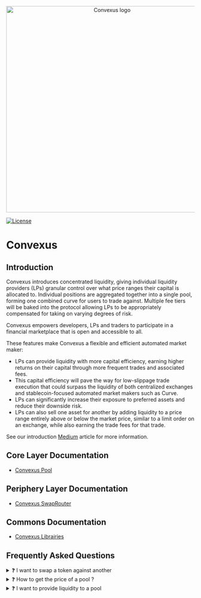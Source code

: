 <p align="center">
  <img 
    src="https://i.imgur.com/4RsDm76.png" 
    width="550px"
    alt="Convexus logo">
</p>

[![License](https://img.shields.io/badge/License-Apache%202.0-blue.svg)](https://opensource.org/licenses/Apache-2.0)

# Convexus

## **Introduction**

Convexus introduces concentrated liquidity, giving individual liquidity providers (LPs) granular control over what price ranges their capital is allocated to. Individual positions are aggregated together into a single pool, forming one combined curve for users to trade against. Multiple fee tiers will be baked into the protocol allowing LPs to be appropriately compensated for taking on varying degrees of risk.

Convexus empowers developers, LPs and traders to participate in a financial marketplace that is open and accessible to all.

These features make Convexus a flexible and efficient automated market maker:

- LPs can provide liquidity with more capital efficiency, earning higher returns on their capital through more frequent trades and associated fees.
- This capital efficiency will pave the way for low-slippage trade execution that could surpass the liquidity of both centralized exchanges and stablecoin-focused automated market makers such as Curve.
- LPs can significantly increase their exposure to preferred assets and reduce their downside risk.
- LPs can also sell one asset for another by adding liquidity to a price range entirely above or below the market price, similar to a limit order on an exchange, while also earning the trade fees for that trade.

See our introduction [Medium](https://convexus.medium.com/convexus-cbf2db4ce9e7) article for more information.

## **Core Layer Documentation**

- [Convexus Pool](/Convexus-Core/Contracts/Pool/docs/README.md)

## **Periphery Layer Documentation**

- [Convexus SwapRouter](/Convexus-Periphery/Contracts/SwapRouter/docs/README.md)

## **Commons Documentation**

- [Convexus Librairies](/Convexus-Commons/Librairies/docs/README.md)

## **Frequently Asked Questions**

<details>
<summary>❓ I want to swap a token against another</summary>

Please refer to the [`SwapRouter`](/Convexus-Periphery/Contracts/SwapRouter/docs/README.md) documentation. In most cases, you will need to call the [`exactInputSingle`](/Convexus-Periphery/Contracts/SwapRouter/docs/README.md#swaprouterexactinputsingle) method.
</details>


<details>
<summary>❓ How to get the price of a pool ?</summary>

Please refer to the [`Slot0`](/Convexus-Core/Contracts/Pool/docs/README.md#convexuspoolslot0) method and the structure definition. The `sqrtPriceX96` field contains the [Q64.96 price](/Convexus-Commons/Librairies/docs/README.md#how-to-encode-a-q6496-price) of the pool. You can decode it to a human readable price like [this](/Convexus-Commons/Librairies/docs/README.md#how-to-decode-a-q6496-to-a-floating-point-price).
</details>



<details>
<summary>❓ I want to provide liquidity to a pool</summary>

Please refer to the [`NonFungiblePositionManager`](/Convexus-Periphery/Contracts/NonFungiblePositionManager/docs/README.md) documentation. You will need first to deposit some funds using [`deposit`](/Convexus-Periphery/Contracts/NonFungiblePositionManager/docs/README.md#nonfungiblepositionmanagerdeposit), then create a new position wrapped in a NFT using [`mint`](/Convexus-Periphery/Contracts/NonFungiblePositionManager/docs/README.md#nonfungiblepositionmanagermint). The NFT represents the liquidity you provided to the pool.
</details>

